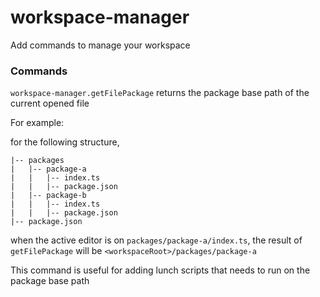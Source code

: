# workspace-manager

Add commands to manage your workspace

### Commands

`workspace-manager.getFilePackage` returns the package base path of the current opened file

For example:

for the following structure, 
```
|-- packages
|   |-- package-a
|   |   |-- index.ts
|   |   |-- package.json
|   |-- package-b
|   |   |-- index.ts
|   |   |-- package.json
|-- package.json
```

when the active editor is on `packages/package-a/index.ts`, the result of `getFilePackage` will be `<workspaceRoot>/packages/package-a`

This command is useful for adding lunch scripts that needs to run on the package base path
